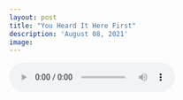 ```yaml
---
layout: post
title: "You Heard It Here First"
description: 'August 08, 2021'
image:
---
```


<audio controls preload="metadata">
  <source src="https://docs.google.com/uc?export=open&id=1WVlMWJzWRmkGk7Z7-gAqycBDJvplrZ45" type="audio/mp3">
Your browser does not support the audio element.
</audio>
